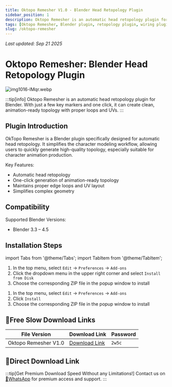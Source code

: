 ```yaml
---
title: Oktopo Remesher V1.0 - Blender Head Retopology Plugin
sidebar_position: 1
description: Oktopo Remesher is an automatic head retopology plugin for Blender that can create clean, animation-ready topology with one click.
tags: [Oktopo Remesher, Blender plugin, retopology plugin, wiring plugin, 3D modeling, character modeling, Blender addon, head modeling, automatic retopology]
slug: /oktopo-remesher
---
```

<!--Above is frontmatter Part-generate depend on content meet Google Seo, you need to balance automation efficiency with Google's core ranking factors—especially E-E-A-T (Experience, Expertise, Authoritativeness, Trustworthiness) -->
*Last updated: Sep 21 2025*<!--generate depend on file modified time -->

<!--First Part-This is Title -->
# Oktopo Remesher: Blender Head Retopology Plugin

<!--Second Part-This is First Banner -->
![img1016-lMqr.webp](https://list.ucards.store/d/img/img1016-lMqr.webp)

:::tip[info]
Oktopo Remesher is an automatic head retopology plugin for Blender. With just a few key markers and one click, it can create clean, animation-ready topology with proper loops and UVs.
:::

## Plugin Introduction

OkTopo Remesher is a Blender plugin specifically designed for automatic head retopology. It simplifies the character modeling workflow, allowing users to quickly generate high-quality topology, especially suitable for character animation production.

Key Features:
- Automatic head retopology
- One-click generation of animation-ready topology
- Maintains proper edge loops and UV layout
- Simplifies complex geometry

## Compatibility

Supported Blender Versions:
- Blender 3.3 – 4.5

## Installation Steps

import Tabs from '@theme/Tabs';
import TabItem from '@theme/TabItem';

<Tabs>
  <TabItem value="blender-4.1+" label="Blender 4.1 and above" default>
    <ol>
      <li>In the top menu, select <code>Edit</code> → <code>Preferences</code> → <code>Add-ons</code></li>
      <li>Click the dropdown menu in the upper right corner and select <code>Install from Disk</code></li>
      <li>Choose the corresponding ZIP file in the popup window to install</li>
    </ol>
  </TabItem>
  <TabItem value="blender-4.0-" label="Blender 4.0 and below">
    <ol>
      <li>In the top menu, select <code>Edit</code> → <code>Preferences</code> → <code>Add-ons</code></li>
      <li>Click <code>Install</code></li>
      <li>Choose the corresponding ZIP file in the popup window to install</li>
    </ol>
  </TabItem>
</Tabs>

## 🐌Free Slow Download Links



| File Version | Download Link | Password |
|--------------|---------------|----------|
| Oktopo Remesher V1.0 | [Download Link](https://pan.baidu.com/s/19tbi3sLJcHtAsr2fnT3muQ?pwd=2w5c) | `2w5c` |

## 🚀Direct Download Link
:::tip[Get Premium Download Speed Without any Limitations!]
Contact us on [💬WhatsApp](https://wa.me/+8613237610083) for premium  access and support.
:::